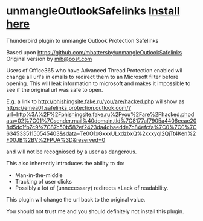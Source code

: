 # unmangleOutlookSafelinks [Install here](https://addons.mozilla.org/en-US/firefox/addon/unmangle-outlook-safelinks/)

Thunderbird plugin to unmangle Outlook Protection Safelinks 

Based upon https://github.com/mbattersby/unmangleOutlookSafelinks
Original version by mib@post.com

Users of Office365 who have Advanced Thread Protection enabled wil change
all url's in emails to redirect them to an Microsoft filter before opening.
This will leak information to microsoft and makes it impossible to see if
the original url was safe to open.

E.g. a link to http://phishingsite.fake.ru/you/are/hacked.php wil show as
https://emea01.safelinks.protection.outlook.com/?url=http%3A%2F%2Fphishingsite.fake.ru%2Fyou%2Fare%2Fhacked.phpdata=02%7C01%7Csender.mail%40domain.tld%7C8177af7905a4406ecae208d5dc1fb7c9%7C87c50b582ef2423da4dbaedde7c84efcfa%7C0%7C0%7C63453351150545403&sdata=Te0O1xGxxxULxdzbxQ%2xxxyql2QjTt4Ken%2F00JB%2BV%2FPUA%3D&reserved=0

and will not be recogniosed by a user as dangerous.

This also inherently introduces the ability to do:
* Man-in-the-middle
* Tracking of user clicks
* Possibly a lot of (unnecessary) redirects
*Lack of readability.

This plugin wil change the url back to the original value.



You should not trust me and you should definitely not install this plugin.
